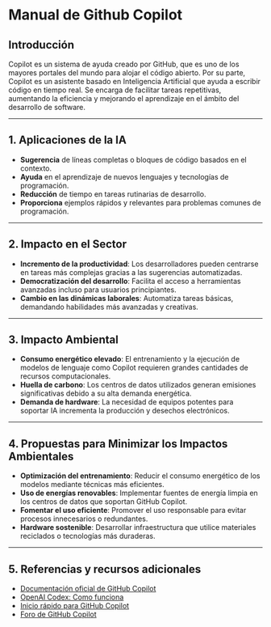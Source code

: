 # Manual de Github Copilot

## Introducción
Copilot es un sistema de ayuda creado por GitHub, que es uno de los mayores portales del mundo para alojar el código abierto. Por su parte, Copilot es un asistente basado en Inteligencia Artificial que ayuda a escribir código en tiempo real. Se encarga de facilitar tareas repetitivas, aumentando la eficiencia y mejorando el aprendizaje en el ámbito del desarrollo de software.

---

## 1. Aplicaciones de la IA
- **Sugerencia** de líneas completas o bloques de código basados en el contexto.
- **Ayuda** en el aprendizaje de nuevos lenguajes y tecnologías de programación.  
- **Reducción** de tiempo en tareas rutinarias de desarrollo.  
- **Proporciona** ejemplos rápidos y relevantes para problemas comunes de programación.

---

## 2. Impacto en el Sector
- **Incremento de la productividad**: Los desarrolladores pueden centrarse en tareas más complejas gracias a las sugerencias automatizadas.  
- **Democratización del desarrollo**: Facilita el acceso a herramientas avanzadas incluso para usuarios principiantes.  
- **Cambio en las dinámicas laborales**: Automatiza tareas básicas, demandando habilidades más avanzadas y creativas.  

---

## 3. Impacto Ambiental  
- **Consumo energético elevado**: El entrenamiento y la ejecución de modelos de lenguaje como Copilot requieren grandes cantidades de recursos computacionales.  
- **Huella de carbono**: Los centros de datos utilizados generan emisiones significativas debido a su alta demanda energética.  
- **Demanda de hardware**: La necesidad de equipos potentes para soportar IA incrementa la producción y desechos electrónicos.

---

## 4. Propuestas para Minimizar los Impactos Ambientales  
- **Optimización del entrenamiento**: Reducir el consumo energético de los modelos mediante técnicas más eficientes.  
- **Uso de energías renovables**: Implementar fuentes de energía limpia en los centros de datos que soportan GitHub Copilot.  
- **Fomentar el uso eficiente**: Promover el uso responsable para evitar procesos innecesarios o redundantes.  
- **Hardware sostenible**: Desarrollar infraestructura que utilice materiales reciclados o tecnologías más duraderas.  

---

## 5. Referencias y recursos adicionales
- [Documentación oficial de GitHub Copilot](https://github.com/features/copilot)
- [OpenAI Codex: Como funciona](https://openai.com/index/openai-codex/)
- [Inicio rápido para GitHub Copilot](https://docs.github.com/es/copilot/quickstart)
- [Foro de GitHub Copilot](https://github.com/orgs/community/discussions/categories/copilot)
